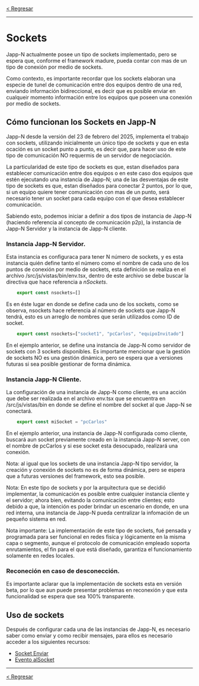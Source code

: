 [< Regresar](Indice.md)

---
# Sockets

Japp-N actualmente posee un tipo de sockets implementado, pero se espera que, conforme el framework madure, pueda contar con mas de un tipo de conexión por medio de sockets. 

Como contexto, es importante recordar que los sockets elaboran una especie de tunel de comunicación entre dos equipos dentro de una red, enviando información bidireccional, es decir que es posible enviar en cualqueir momento información entre los equipos que poseen una conexión por medio de sockets. 

## Cómo funcionan los Sockets en Japp-N
Japp-N desde la versión del 23 de febrero del 2025, implementa el trabajo con sockets, utilizando inicialmente un único tipo de sockets y que en esta ocación es un socket punto a punto, es decir que, para hacer uso de este tipo de comunicación NO requermis de un servidor de negociación.

La particularidad de este tipo de sockets es que, estan diseñados para establecer comunicación entre dos equipos o en este caso dos equipos que estén ejecutando una instancia de Japp-N; una de las desventajas de este tipo de sockets es que, estan diseñados para conectar 2 puntos, por lo que, si un equipo quiere tener comunicación con mas de un punto, será necesario tener un socket para cada equipo con el que desea establecer comunicación.

Sabiendo esto, podemos iniciar a definir a dos tipos de instancia de Japp-N (haciendo referencia al concepto de comunicación p2p), la instancia de Japp-N Servidor y la instancia de Japp-N cliente. 

### Instancia Japp-N Servidor. 
Esta instancia es configuraca para tener N número de sockets, y es esta instancia quién define tanto el número como el nombre de cada uno de los puntos de conexión por medio de sockets, esta definición se realiza en el archivo /src/js/vistas/bin/env.tsx, dentro de este archivo se debe buscar la directiva que hace referencia a *nSockets*.

```js
    export const nsockets=[]
```
Es en éste lugar en donde se define cada uno de los sockets, como se observa, nsockets hace referencia al número de sockets que Japp-N tendrá, esto es un arreglo de nombres que serán utilizados como ID de socket.

```js
    export const nsockets=["socket1", "pcCarlos", "equipoInvitado"]
```
En el ejemplo anterior, se define una instancia de Japp-N como servidor de sockets con 3 sockets disponibles. Es importante mencionar que la gestión de sockets NO es una gestión dinámica, pero se espera que a versiones futuras si sea posible gestionar de forma dinámica.

### Instancia Japp-N Cliente.
La configuración de una instancia de Japp-N como cliente, es una acción que debe ser realizada en el archivo env.tsx que se encuentra en /src/js/vistas/bin en donde se define el nombre del socket al que Japp-N se conectará.

```js
    export const miSocket = "pcCarlos"
```
En el ejemplo anterior, una instancia de Japp-N configurada como cliente, buscará aun socket previamente creado en la instancia Japp-N server, con el nombre de pcCarlos y si ese socket esta desocupado, realizará una conexión.

Nota: al igual que los sockets de una instancia Japp-N tipo servidor, la creación y conexión de sockets no es de forma dinámica, pero se espera que a futuras versiones del framework, esto sea posible.

Nota: En este tipo de sockets y por la arquitectura que se decidió implementar, la comunicación es posible entre cualquier instancia cliente y el servidor; ahora bien, evitando la comunicación entre clientes; esto debido a que, la intención es poder brindar un escenario en donde, en una red interna, una instancia de Japp-N pueda centralizar la infomación de un pequeño sistema en red.

Nota importante: La implementación de este tipo de sockets, fué pensada y programada para ser funcional en redes fisica y lógicamente en la misma capa o segmento, aunque el protocolo de comunicación empleado soporta enrutamientos, el fin para el que está diseñado, garantiza el funcionamiento solamente en redes locales.

### Reconeción en caso de desconección.
Es importante aclarar que la implementación de sockets esta en versión beta, por lo que aun puede presentar problemas en reconexión y que esta funcionalidad se espera que sea 100% transparente.

## Uso de sockets
Después de configurar cada una de las instancias de Japp-N, es necesario saber como enviar y como recibir mensajes, para ellos es necesario acceder a los siguientes recursos: 

* [Socket Enviar](SocketEnviar.md) 
* [Evento alSocket](AlSocket)  

---
[< Regresar](Indice.md)
